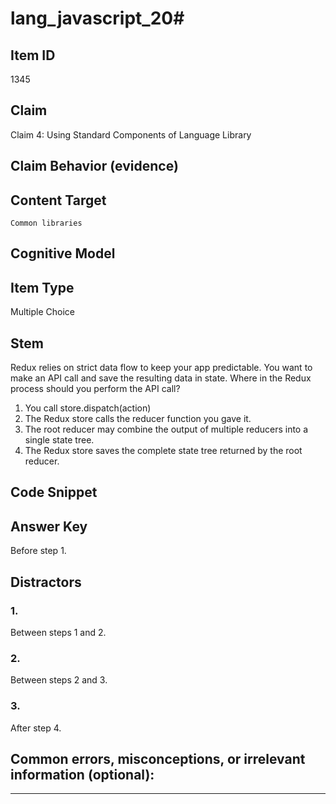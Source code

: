 # lang_javascript_20#

## Item ID
1345

## Claim
Claim 4: Using Standard Components of Language Library 

## Claim Behavior (evidence)


## Content Target
`Common libraries`

## Cognitive Model


## Item Type
Multiple Choice

## Stem
Redux relies on strict data flow to keep your app predictable. You want to make an API call and save the resulting data in state. Where in the Redux process should you perform the API call?

1. You call store.dispatch(action)
2. The Redux store calls the reducer function you gave it.
3. The root reducer may combine the output of multiple reducers into a single state tree.
4. The Redux store saves the complete state tree returned by the root reducer.


## Code Snippet


## Answer Key
Before step 1.

## Distractors

### 1.
Between steps 1 and 2.

### 2.
Between steps 2 and 3.

### 3.
After step 4.

## Common errors, misconceptions, or irrelevant information (optional):

---


